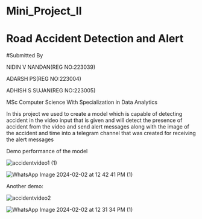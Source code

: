 # Mini_Project_II
# Road Accident Detection and Alert
#Submitted By

NIDIN V NANDAN(REG NO:223039)

ADARSH PS(REG NO:223004)

ADHISH S SUJAN(REG NO:223005)

MSc Computer Science With Specialization in Data Analytics

In this project we used to create a model which is capable of detecting accident in the video input that is given and will detect the presence of accident from the video and send alert messages along with the image of the accident and time into a telegram channel that was created for receiving the alert messages

Demo performance of the model

![accidentvideo1 (1)](https://github.com/nidinvnandan/Mini_Project_II/assets/128630742/609c3081-36d1-48b0-ba4d-2849b9daa3a5)


![WhatsApp Image 2024-02-02 at 12 42 41 PM (1)](https://github.com/nidinvnandan/Mini_Project_II/assets/128630742/e2a22b18-5e62-47e7-afbc-898ce27cba84)



Another demo:

![accidentvideo2](https://github.com/nidinvnandan/Mini_Project_II/assets/128630742/8b6997da-0fc6-4283-a333-eb25e4e6cff2)


![WhatsApp Image 2024-02-02 at 12 31 34 PM (1)](https://github.com/nidinvnandan/Mini_Project_II/assets/128630742/66cbb24a-f31f-4e7f-beeb-8e08591d6ae3)
